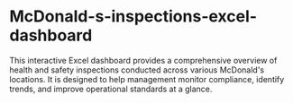 # McDonald-s-inspections-excel-dashboard
This interactive Excel dashboard provides a comprehensive overview of health and safety inspections conducted across various McDonald's locations. It is designed to help management monitor compliance, identify trends, and improve operational standards at a glance.
